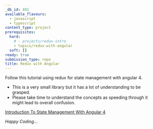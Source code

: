 ```yaml
---
_db_id: 491
available_flavours:
  - javascript
  - typescript
content_type: project
prerequisites:
  hard:
    # - projects/redux-intro
    - topics/redux-with-angular
  soft: []
ready: true
submission_type: repo
title: Redux with Angular
---
```


Follow this tutorial using redux for state management with angular 4.

- This is a very small library but it has a lot of understanding to be grasped.
- Please take time to understand the concepts as speeding through it might lead to overall confusion.

[Introduction To State Management With Angular 4](https://medium.com/codingthesmartway-com-blog/angular-and-redux-ecd22ea53492)

_Happy Coding..._
